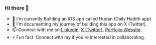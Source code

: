 ### Hi there 👋

- 🔭 I'm currently Building an iOS app called Hudan (Daily Hadith app)
- 🌱 I'm documenting my journey of building this app on X (Twitter).
- 📫 Connect with me on [LinkedIn](https://www.linkedin.com/in/muhammadsafwanmalik/), [X (Twitter)](https://x.com/safwanmalikkk), [Portfolio Website](https://maliksafwan.netlify.app/).
- ⚡ Fun fact: Connect with my if you're interested in collaborating. 
<!--
**ssafwann/ssafwann** is a ✨ _special_ ✨ repository because its `README.md` (this file) appears on your GitHub profile.

Here are some ideas to get you started:

- 🔭 I’m currently working on ...
- 🌱 I’m currently learning ...
- 👯 I’m looking to collaborate on ...
- 🤔 I’m looking for help with ...
- 💬 Ask me about ...
- 📫 How to reach me: ...
- 😄 Pronouns: ...
- ⚡ Fun fact: ...
-->
